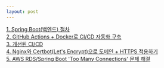 ```yaml
---
layout: post
--- 
```


<a href="/board/ShopSphere/ShopSphere1">1. Spring Boot(백엔드) 절차</a><br>
<a href="/board/ShopSphere/ShopSphere2">2. GitHub Actions + Docker로 CI/CD 자동화 구축</a><br>
<a href="/board/ShopSphere/ShopSphere3">3. 개선된 CI/CD</a><br>
<a href="/board/ShopSphere/ShopSphere4">4. Nginx와 Certbot(Let's Encrypt)으로 도메인 + HTTPS 적용하기</a><br>
<a href="/board/ShopSphere/ShopSphere5">5. AWS RDS/Spring Boot 'Too Many Connections' 문제 해결 </a><br>
